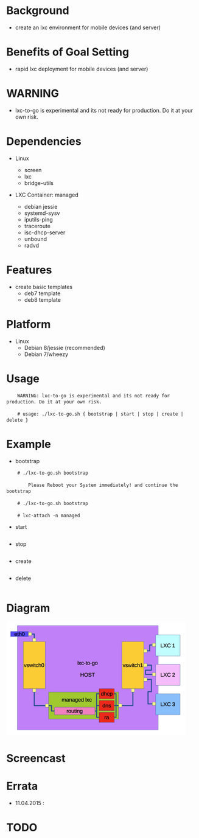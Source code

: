 
Background
==========
* create an lxc environment for mobile devices (and server)

Benefits of Goal Setting
========================
* rapid lxc deployment for mobile devices (and server)

WARNING
=======
* lxc-to-go is experimental and its not ready for production. Do it at your own risk.

Dependencies
============
* Linux
   * screen
   * lxc
   * bridge-utils

* LXC Container: managed
   * debian jessie
   * systemd-sysv
   * iputils-ping
   * traceroute
   * isc-dhcp-server
   * unbound
   * radvd

Features
========
* create basic templates
   * deb7 template
   * deb8 template

Platform
========
* Linux
   * Debian 8/jessie (recommended)
   * Debian 7/wheezy

Usage
=====
```
    WARNING: lxc-to-go is experimental and its not ready for production. Do it at your own risk.

    # usage: ./lxc-to-go.sh { bootstrap | start | stop | create | delete }
```

Example
=======
* bootstrap
```
    # ./lxc-to-go.sh bootstrap

        Please Reboot your System immediately! and continue the bootstrap

    # ./lxc-to-go.sh bootstrap

    # lxc-attach -n managed
```

* start
```
```

* stop
```
```

* create
```
```

* delete
```
```

Diagram
=======
![lxc-to-go](/content/lxc-to-go_.jpg)

Screencast
==========

Errata
======
* 11.04.2015 : 

TODO
====

